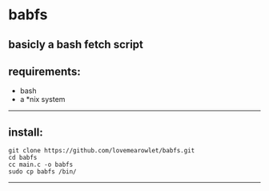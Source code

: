 # babfs
basicly a bash fetch script
---
## requirements:
- bash
- a *nix system
---
## install:
```
git clone https://github.com/lovemearowlet/babfs.git
cd babfs
cc main.c -o babfs
sudo cp babfs /bin/
```
---
